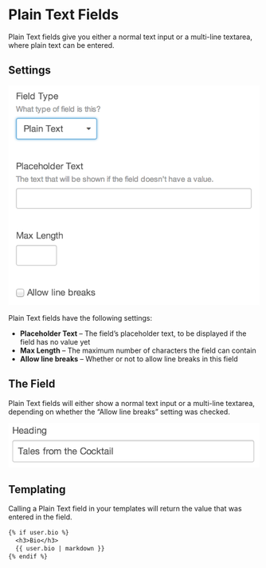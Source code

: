 # Plain Text Fields

Plain Text fields give you either a normal text input or a multi-line textarea, where plain text can be entered.

## Settings

![plain-text-settings.2x](./images/field-types/plain-text/plain-text-settings.2x.png)

Plain Text fields have the following settings:

- **Placeholder Text** – The field’s placeholder text, to be displayed if the field has no value yet
- **Max Length** – The maximum number of characters the field can contain
- **Allow line breaks** – Whether or not to allow line breaks in this field

## The Field

Plain Text fields will either show a normal text input or a multi-line textarea, depending on whether the “Allow line breaks” setting was checked.

![plain-text-entry.2x](./images/field-types/plain-text/plain-text-entry.2x.png)

## Templating

Calling a Plain Text field in your templates will return the value that was entered in the field.

```twig
{% if user.bio %}
  <h3>Bio</h3>
  {{ user.bio | markdown }}
{% endif %}
```
